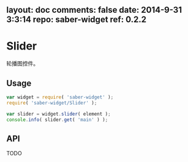 layout: doc
comments: false
date: 2014-9-31 3:3:14
repo: saber-widget
ref: 0.2.2
---

# Slider

轮播图控件。


## Usage

``` javascript
var widget = require( 'saber-widget' );
require( 'saber-widget/Slider' );

var slider = widget.slider( element );
console.info( slider.get( 'main' ) );
```

## API

TODO

